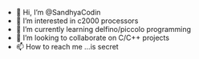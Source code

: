 - 👋 Hi, I’m @SandhyaCodin
- 👀 I’m interested in c2000 processors
- 🌱 I’m currently learning delfino/piccolo programming
- 💞️ I’m looking to collaborate on C/C++ projects
- 📫 How to reach me ...is secret

<!---
SandhyaCodin/SandhyaCodin is a ✨ special ✨ repository because its `README.md` (this file) appears on your GitHub profile.
You can click the Preview link to take a look at your changes.
--->
